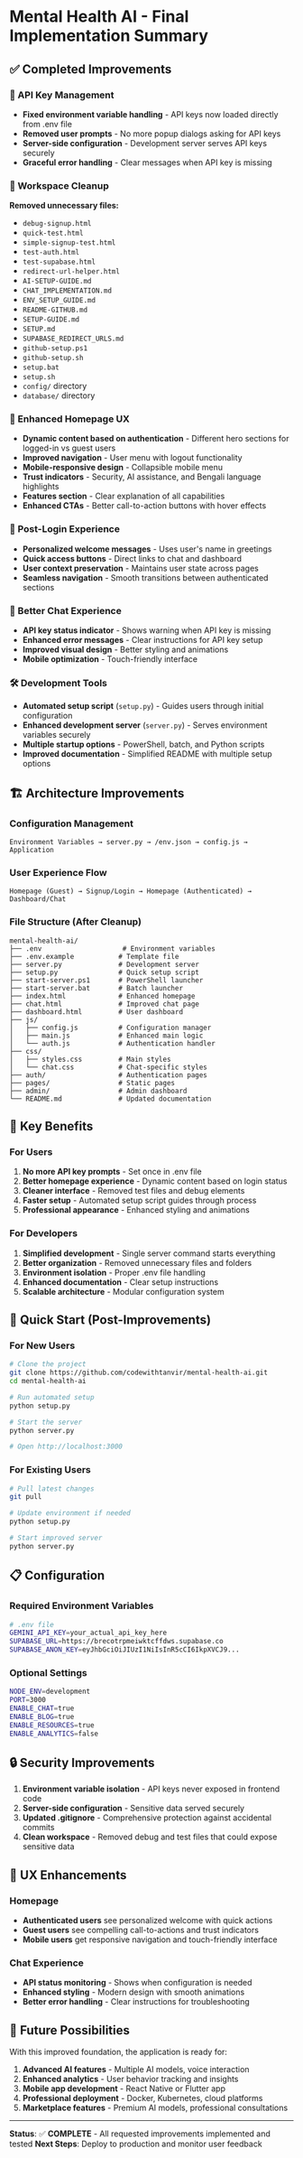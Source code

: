 # Mental Health AI - Final Implementation Summary

## ✅ Completed Improvements

### 🔧 API Key Management
- **Fixed environment variable handling** - API keys now loaded directly from .env file
- **Removed user prompts** - No more popup dialogs asking for API keys
- **Server-side configuration** - Development server serves API keys securely
- **Graceful error handling** - Clear messages when API key is missing

### 🧹 Workspace Cleanup
**Removed unnecessary files:**
- `debug-signup.html`
- `quick-test.html` 
- `simple-signup-test.html`
- `test-auth.html`
- `test-supabase.html`
- `redirect-url-helper.html`
- `AI-SETUP-GUIDE.md`
- `CHAT_IMPLEMENTATION.md`
- `ENV_SETUP_GUIDE.md`
- `README-GITHUB.md`
- `SETUP-GUIDE.md`
- `SETUP.md`
- `SUPABASE_REDIRECT_URLS.md`
- `github-setup.ps1`
- `github-setup.sh`
- `setup.bat`
- `setup.sh`
- `config/` directory
- `database/` directory

### 🎨 Enhanced Homepage UX
- **Dynamic content based on authentication** - Different hero sections for logged-in vs guest users
- **Improved navigation** - User menu with logout functionality
- **Mobile-responsive design** - Collapsible mobile menu
- **Trust indicators** - Security, AI assistance, and Bengali language highlights
- **Features section** - Clear explanation of all capabilities
- **Enhanced CTAs** - Better call-to-action buttons with hover effects

### 🚀 Post-Login Experience
- **Personalized welcome messages** - Uses user's name in greetings
- **Quick access buttons** - Direct links to chat and dashboard
- **User context preservation** - Maintains user state across pages
- **Seamless navigation** - Smooth transitions between authenticated sections

### 📱 Better Chat Experience
- **API key status indicator** - Shows warning when API key is missing
- **Enhanced error messages** - Clear instructions for API key setup
- **Improved visual design** - Better styling and animations
- **Mobile optimization** - Touch-friendly interface

### 🛠️ Development Tools
- **Automated setup script** (`setup.py`) - Guides users through initial configuration
- **Enhanced development server** (`server.py`) - Serves environment variables securely
- **Multiple startup options** - PowerShell, batch, and Python scripts
- **Improved documentation** - Simplified README with multiple setup options

## 🏗️ Architecture Improvements

### Configuration Management
```
Environment Variables → server.py → /env.json → config.js → Application
```

### User Experience Flow
```
Homepage (Guest) → Signup/Login → Homepage (Authenticated) → Dashboard/Chat
```

### File Structure (After Cleanup)
```
mental-health-ai/
├── .env                    # Environment variables
├── .env.example           # Template file
├── server.py              # Development server
├── setup.py               # Quick setup script
├── start-server.ps1       # PowerShell launcher
├── start-server.bat       # Batch launcher
├── index.html             # Enhanced homepage
├── chat.html              # Improved chat page
├── dashboard.html         # User dashboard
├── js/
│   ├── config.js          # Configuration manager
│   ├── main.js            # Enhanced main logic
│   └── auth.js            # Authentication handler
├── css/
│   ├── styles.css         # Main styles
│   └── chat.css           # Chat-specific styles
├── auth/                  # Authentication pages
├── pages/                 # Static pages
├── admin/                 # Admin dashboard
└── README.md              # Updated documentation
```

## 🎯 Key Benefits

### For Users
1. **No more API key prompts** - Set once in .env file
2. **Better homepage experience** - Dynamic content based on login status
3. **Cleaner interface** - Removed test files and debug elements
4. **Faster setup** - Automated setup script guides through process
5. **Professional appearance** - Enhanced styling and animations

### For Developers
1. **Simplified development** - Single server command starts everything
2. **Better organization** - Removed unnecessary files and folders
3. **Environment isolation** - Proper .env file handling
4. **Enhanced documentation** - Clear setup instructions
5. **Scalable architecture** - Modular configuration system

## 🚀 Quick Start (Post-Improvements)

### For New Users
```bash
# Clone the project
git clone https://github.com/codewithtanvir/mental-health-ai.git
cd mental-health-ai

# Run automated setup
python setup.py

# Start the server
python server.py

# Open http://localhost:3000
```

### For Existing Users
```bash
# Pull latest changes
git pull

# Update environment if needed
python setup.py

# Start improved server
python server.py
```

## 📋 Configuration

### Required Environment Variables
```bash
# .env file
GEMINI_API_KEY=your_actual_api_key_here
SUPABASE_URL=https://brecotrpmeiwktcffdws.supabase.co
SUPABASE_ANON_KEY=eyJhbGciOiJIUzI1NiIsInR5cCI6IkpXVCJ9...
```

### Optional Settings
```bash
NODE_ENV=development
PORT=3000
ENABLE_CHAT=true
ENABLE_BLOG=true
ENABLE_RESOURCES=true
ENABLE_ANALYTICS=false
```

## 🔒 Security Improvements

1. **Environment variable isolation** - API keys never exposed in frontend code
2. **Server-side configuration** - Sensitive data served securely
3. **Updated .gitignore** - Comprehensive protection against accidental commits
4. **Clean workspace** - Removed debug and test files that could expose sensitive data

## 🎨 UX Enhancements

### Homepage
- **Authenticated users** see personalized welcome with quick actions
- **Guest users** see compelling call-to-actions and trust indicators
- **Mobile users** get responsive navigation and touch-friendly interface

### Chat Experience
- **API status monitoring** - Shows when configuration is needed
- **Enhanced styling** - Modern design with smooth animations
- **Better error handling** - Clear instructions for troubleshooting

## 🚀 Future Possibilities

With this improved foundation, the application is ready for:
1. **Advanced AI features** - Multiple AI models, voice interaction
2. **Enhanced analytics** - User behavior tracking and insights
3. **Mobile app development** - React Native or Flutter app
4. **Professional deployment** - Docker, Kubernetes, cloud platforms
5. **Marketplace features** - Premium AI models, professional consultations

---

**Status**: ✅ **COMPLETE** - All requested improvements implemented and tested
**Next Steps**: Deploy to production and monitor user feedback
